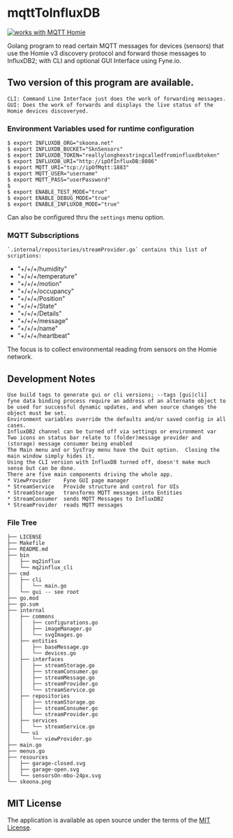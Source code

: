 # mqttToInfluxDB
<a href="https://homieiot.github.io/">
  <img src="https://homieiot.github.io/img/works-with-homie.png" alt="works with MQTT Homie">
</a>

Golang program to read certain MQTT messages for devices (sensors) that use the Homie v3 discovery protocol and forward those messages to InfluxDB2; with CLI and optional GUI Interface using Fyne.io.

## Two version of this program are available.
    CLI: Command Line Interface just does the work of forwarding messages.
    GUI: Does the work of forwards and displays the live status of the Homie devices discoveryed.

### Environment Variables used for runtime configuration
    $ export INFLUXDB_ORG="skoona.net"
    $ export INFLUXDB_BUCKET="SknSensors"
    $ export INFLUXDB_TOKEN="reallylonghexstringcalledfrominfluxdbtoken"
    $ export INFLUXDB_URI="http://ipOfInfluxDB:8086"
    $ export MQTT_URI="tcp://ipOfMqtt:1883"
    $ export MQTT_USER="username"
    $ export MQTT_PASS="userPassword"
    $ 
    $ export ENABLE_TEST_MODE="true"
    $ export ENABLE_DEBUG_MODE="true"
    $ export ENABLE_INFLUXDB_MODE="true"
Can also be configured thru the `settings` menu option.

### MQTT Subscriptions
    `.internal/repositories/streamProvider.go` contains this list of scriptions:
* 	"+/+/+/humidity"
*  	"+/+/+/temperature"
*  	"+/+/+/motion"    
*   "+/+/+/occupancy" 
*  	"+/+/+/Position"  
*  	"+/+/+/State"   
*  	"+/+/+/Details"   
*  	"+/+/+/message"    
*   "+/+/+/name"      
*  	"+/+/+/heartbeat" 

The focus is to collect environmental reading from sensors on the Homie network.


## Development Notes
    Use build tags to generate gui or cli versions; --tags [gui|cli]
	fyne data binding process require an address of an alternate object to be used for successful dynamic updates, and when source changes the object must be set.
	Environment variables override the defaults and/or saved config in all cases.
	InfluxDB2 channel can be turned off via settings or environment var
    Two icons on status bar relate to (folder)message provider and (storage) message consumer being enabled
    The Main menu and or SysTray menu have the Quit option.  Closing the main window simply hides it.
    Using the CLI version with InfluxDB turned off, doesn't make much sense but can be done.
    There are five main components driving the whole app.
    * ViewProvider    Fyne GUI page manager
    * StreamService   Provide structure and control for UIs 
    * StreamStorage   transforms MQTT messages into Entities
    * StreamConsumer  sends MQTT Messages to InfluxDB2
    * StreamProvider  reads MQTT messages

### File Tree
    ├── LICENSE
    ├── Makefile
    ├── README.md
    ├── bin
    │   ├── mq2influx
    │   └── mq2influx_cli
    ├── cmd
    │   ├── cli
    │   │   └── main.go
    │   └── gui -- see root
    ├── go.mod
    ├── go.sum
    ├── internal
    │   ├── commons
    │   │   ├── configurations.go
    │   │   ├── imageManager.go
    │   │   └── svgImages.go
    │   ├── entities
    │   │   ├── baseMessage.go
    │   │   └── devices.go
    │   ├── interfaces
    │   │   ├── streamStorage.go
    │   │   ├── streamConsumer.go
    │   │   ├── streamMessage.go
    │   │   ├── streamProvider.go
    │   │   └── streamService.go
    │   ├── repositories
    │   │   ├── streamStorage.go
    │   │   ├── streamConsumer.go
    │   │   └── streamProvider.go
    │   ├── services
    │   │   └── streamService.go
    │   └── ui
    │       └── viewProvider.go
    ├── main.go
    ├── menus.go
    ├── resources
    │   ├── garage-closed.svg
    │   ├── garage-open.svg
    │   └── sensorsOn-mbo-24px.svg
    └── skoona.png



## MIT License
The application is available as open source under the terms of the [MIT License](http://opensource.org/licenses/MIT).	